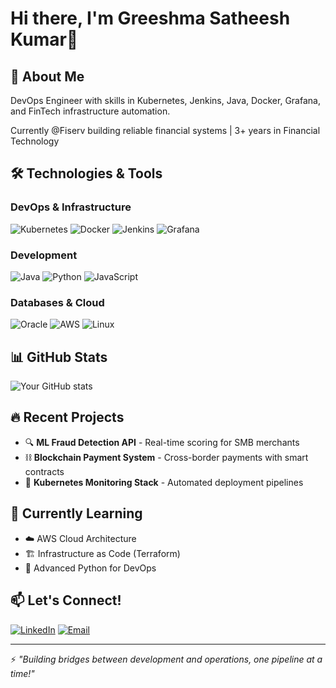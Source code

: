 # Hi there, I'm Greeshma Satheesh Kumar👋

## 🚀 About Me
DevOps Engineer with skills in Kubernetes, Jenkins, Java, Docker, Grafana, and FinTech infrastructure automation.

Currently @Fiserv building reliable financial systems | 3+ years in Financial Technology

## 🛠️ Technologies & Tools

### DevOps & Infrastructure
![Kubernetes](https://img.shields.io/badge/-Kubernetes-326CE5?style=flat&logo=kubernetes&logoColor=white)
![Docker](https://img.shields.io/badge/-Docker-2496ED?style=flat&logo=docker&logoColor=white)
![Jenkins](https://img.shields.io/badge/-Jenkins-D24939?style=flat&logo=jenkins&logoColor=white)
![Grafana](https://img.shields.io/badge/-Grafana-F46800?style=flat&logo=grafana&logoColor=white)

### Development
![Java](https://img.shields.io/badge/-Java-007396?style=flat&logo=java&logoColor=white)
![Python](https://img.shields.io/badge/-Python-3776AB?style=flat&logo=python&logoColor=white)
![JavaScript](https://img.shields.io/badge/-JavaScript-F7DF1E?style=flat&logo=javascript&logoColor=black)

### Databases & Cloud
![Oracle](https://img.shields.io/badge/-Oracle-F80000?style=flat&logo=oracle&logoColor=white)
![AWS](https://img.shields.io/badge/-AWS-232F3E?style=flat&logo=amazon-aws&logoColor=white)
![Linux](https://img.shields.io/badge/-Linux-FCC624?style=flat&logo=linux&logoColor=black)

## 📊 GitHub Stats
![Your GitHub stats](https://github-readme-stats.vercel.app/api?username=giri-8H&show_icons=true&theme=radical)

## 🔥 Recent Projects
- 🔍 **ML Fraud Detection API** - Real-time scoring for SMB merchants
- ⛓️ **Blockchain Payment System** - Cross-border payments with smart contracts
- 🐳 **Kubernetes Monitoring Stack** - Automated deployment pipelines

## 🌱 Currently Learning
- ☁️ AWS Cloud Architecture
- 🏗️ Infrastructure as Code (Terraform)
- 🐍 Advanced Python for DevOps

## 📫 Let's Connect!
[![LinkedIn](https://img.shields.io/badge/-LinkedIn-0077B5?style=flat&logo=linkedin&logoColor=white)](www.linkedin.com/in/greeshmasatheesh61 )
[![Email](https://img.shields.io/badge/-Email-D14836?style=flat&logo=gmail&logoColor=white)](mailto:greeshmasatheesh25@gmail.com)

---
⚡ *"Building bridges between development and operations, one pipeline at a time!"*
